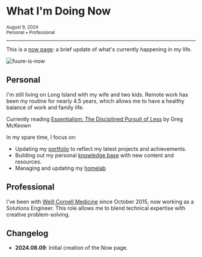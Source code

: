 <!--markdownlint-disable-->

# What I'm Doing Now

<small>
<i class="fa-regular fa-calendar-lines-pen"></i> August 9, 2024
<br>
<i class="fa-regular fa-tags"></i> Personal • Professional
</small>

---

This is a [now page]: a brief update of what's currently happening in my life.

![fuure-is-now](https://cdn.levine.io/uploads/portfolio/public/images/home-office.webp)

## Personal

I'm still living on Long Island with my wife and two kids. Remote work has been my routine for nearly 4.5 years, which allows me to have a healthy balance of work and family life.

Currently reading [Essentialism: The Disciplined Pursuit of Less] by Greg McKeown

In my spare time, I focus on:

* Updating my [portfolio] to reflect my latest projects and achievements.
* Building out my personal [knowledge base] with new content and resources.
* Managing and updating my [homelab]

## Professional

I've been with [Weill Cornell Medicine] since October 2015, now working as a Solutions Engineer. This role allows me to blend technical expertise with creative problem-solving.

## Changelog

* **2024.08.09**: Initial creation of the Now page.

  [now page]: https://nownownow.com/about
  [Essentialism: The Disciplined Pursuit of Less]: https://gregmckeown.com/books/essentialism/
  [portfolio]: https://dave.levine.io
  [knowledge base]: https://kb.levine.io
  [homelab]: https://cdn.levine.io/uploads/images/gallery/2023-11/network-diagram-1.png
  [Weill Cornell Medicine]: https://weill.cornell.edu/
